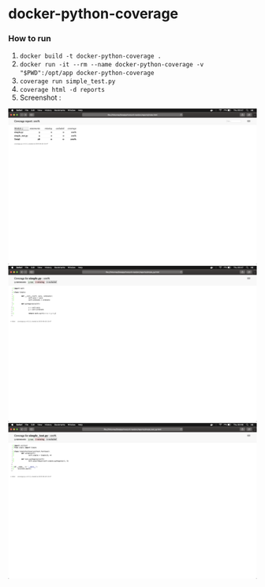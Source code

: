 # docker-python-coverage

### How to run

1. `docker build -t docker-python-coverage .`
2. `docker run -it --rm --name docker-python-coverage -v "$PWD":/opt/app docker-python-coverage`
3. `coverage run simple_test.py`
3. `coverage html -d reports`
4. Screenshot :

![Screenshot1](screenshot1.png)
![Screenshot2](screenshot2.png)
![Screenshot3](screenshot3.png)

